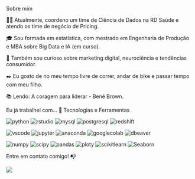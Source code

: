 Sobre mim

👩‍💻 Atualmente, coordeno um time de Ciência de Dados na RD Saúde e atendo os time de negócio de Pricing.

🎓 Sou formada em estatística, com mestrado em Engenharia de Produção e MBA sobre Big Data e IA (em curso). 

🔎 Também sou curioso sobre marketing digital, neurociência e tendências consumidor.

✒️ Eu gosto de no meu tempo livre de correr, andar de bike e passar tempo com meu filho.

📚 Lendo: A coragem para liderar - Bené Brown.

Eu já trabalhei com... 🔧
Tecnologias e Ferramentas

![python](https://img.shields.io/badge/pyhthon-3776AB?logo=python&logoColor=white&style=for-the-badge&width=50&height=50)
![rstudio](https://img.shields.io/badge/rstudio-848484?logo=R&logoColor=WHITE&style=for-the-badge&width=50&height=50)
![mysql](https://img.shields.io/badge/sql%20server-CC2927?logo=microsoftsqlserver&logoColor=white&style=for-the-badge&width=50&height=50)
![postgresql](https://img.shields.io/badge/postgresql-4169E1?logo=postgresql&logoColor=white&style=for-the-badge&width=50&height=50)
![redshift](https://img.shields.io/badge/redshift-8C4FFF?logo=amazonredshift&logoColor=white&style=for-the-badge&width=50&height=50)


![vscode](https://img.shields.io/badge/vs%20code-2E2EFE?logo=visualstudiocode&logoColor=white&style=for-the-badge)
![jupyter](https://img.shields.io/badge/jupyter-F37626?logo=jupyter&logoColor=white&style=for-the-badge)
![anaconda](https://img.shields.io/badge/anaconda-44A833?logo=anaconda&logoColor=white&style=for-the-badge)
![googlecolab](https://img.shields.io/badge/googlecolab-F9AB00?logo=googlecolab&logoColor=white&style=for-the-badge)
![dbeaver](https://img.shields.io/badge/dbeaver-382923?logo=dbeaver&logoColor=white&style=for-the-badge)

![numpy](https://img.shields.io/badge/numpy-013243?logo=numpy&logoColor=white&style=for-the-badge)
![scipy](https://img.shields.io/badge/scipy-8CAAE6?logo=scipy&logoColor=white&style=for-the-badge)
![pandas](https://img.shields.io/badge/pandas-150458?logo=pandas&logoColor=white&style=for-the-badge)
![ploty](https://img.shields.io/badge/plotly-F4F75?logo=plotly&logoColor=white&style=for-the-badge)
![scikitlearn](https://img.shields.io/badge/scikitlearn-F7931E?logo=scikitlearn&logoColor=white&style=for-the-badge)
![Seaborn](https://img.shields.io/badge/Seaborn-3796DD?logo=Seaborn&logoColor=white&style=for-the-badge)

Entre em contato comigo! 📭

<a href="https://www.linkedin.com/in/renata-costa-msc-701006104/">
   <img src="https://img.shields.io/badge/linkedin-%230077B5.svg?style=for-the-badge&logo=linkedin&logoColor=white">
</a>





